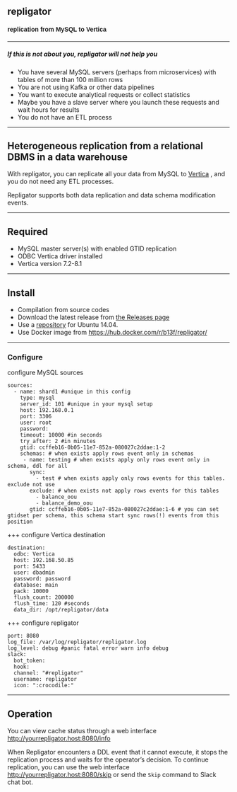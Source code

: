 ## repligator
#### <span style="font-family:Arial;">replication from MySQL to Vertica</span>

---

##### If this is not about you, repligator will not help you

- You have several MySQL servers (perhaps from microservices) with tables of more than 100 million rows
- You are not using Kafka or other data pipelines
- You want to execute analytical requests or collect statistics
- Maybe you have a slave server where you launch these requests and wait hours for results
- You do not have an ETL process

---

## Heterogeneous replication from a relational DBMS in a data warehouse

With repligator, you can replicate all your data from MySQL to [Vertica](https://my.vertica.com/docs/8.1.x/HTML/index.htm#Authoring/ConceptsGuide/Other/ConceptsGuide.htm%3FTocPath%3DVertica%2520Concepts%7C_____0)
, and you do not need any ETL processes. 

Repligator supports both data replication and data schema modification events.

---

## Required

- MySQL master server(s) with enabled GTID replication
- ODBC Vertica driver installed
- Vertica version 7.2-8.1

---

## Install

- Compilation from source codes
- Download the latest release from [the Releases page](https://github.com/b13f/repligator/releases/latest)
- Use a [repository](https://packagecloud.io/b13f/repligator) for Ubuntu 14.04.
- Use Docker image from https://hub.docker.com/r/b13f/repligator/

---
### Configure
configure MySQL sources
```
sources:
  - name: shard1 #unique in this config
    type: mysql
    server_id: 101 #unique in your mysql setup
    host: 192.168.0.1
    port: 3306
    user: root
    password:
    timeout: 10000 #in seconds
    try_after: 2 #in minutes
    gtid: ccffeb16-0b05-11e7-852a-080027c2ddae:1-2
    schemas: # when exists apply rows event only in schemas
     - name: testing # when exists apply only rows event only in schema, ddl for all
       sync:
         - test # when exists apply only rows events for this tables. exclude not use
       exclude: # when exists not apply rows events for this tables
         - balance_oou
         - balance_demo_oou
       gtid: ccffeb16-0b05-11e7-852a-080027c2ddae:1-6 # you can set gtidset per schema, this schema start sync rows(!) events from this position
```
+++
configure Vertica destination
```
destination:
  odbc: Vertica
  host: 192.168.50.85
  port: 5433
  user: dbadmin
  password: password
  database: main
  pack: 10000
  flush_count: 200000
  flush_time: 120 #seconds
  data_dir: /opt/repligator/data
```
+++
configure repligator
```
port: 8080
log_file: /var/log/repligator/repligator.log
log_level: debug #panic fatal error warn info debug
slack:
  bot_token:
  hook:
  channel: "#repligator"
  username: repligator
  icon: ":crocodile:"
```
---

## Operation

You can view cache status through a web interface http://yourrepligator.host:8080/info

When Repligator encounters a DDL event that it cannot execute, it stops the replication process and waits for the operator’s decision. To continue replication, you can use the web interface http://yourrepligator.host:8080/skip or send the `Skip` command to Slack chat bot.
